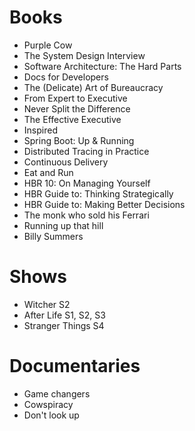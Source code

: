 # Books

- Purple Cow
- The System Design Interview
- Software Architecture: The Hard Parts
- Docs for Developers
- The (Delicate) Art of Bureaucracy 
- From Expert to Executive
- Never Split the Difference
- The Effective Executive
- Inspired
- Spring Boot: Up & Running
- Distributed Tracing in Practice
- Continuous Delivery
- Eat and Run
- HBR 10: On Managing Yourself
- HBR Guide to: Thinking Strategically
- HBR Guide to: Making Better Decisions
- The monk who sold his Ferrari
- Running up that hill
- Billy Summers

# Shows

- Witcher S2
- After Life S1, S2, S3
- Stranger Things S4

# Documentaries

- Game changers
- Cowspiracy
- Don't look up

